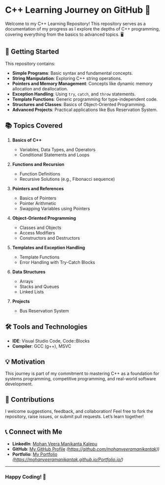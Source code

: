 # C++ Learning Journey on GitHub 🚀

Welcome to my C++ Learning Repository! This repository serves as a documentation of my progress as I explore the depths of C++ programming, covering everything from the basics to advanced topics. 🖥️

## 🏁 Getting Started

This repository contains:
- **Simple Programs**: Basic syntax and fundamental concepts.
- **String Manipulation**: Exploring C++ string operations.
- **Pointers and Memory Management**: Concepts like dynamic memory allocation and deallocation.
- **Exception Handling**: Using `try`, `catch`, and `throw` statements.
- **Template Functions**: Generic programming for type-independent code.
- **Structures and Classes**: Basics of Object-Oriented Programming.
- **Advanced Projects**: Practical applications like Bus Reservation System.

## 📚 Topics Covered

1. **Basics of C++**
   - Variables, Data Types, and Operators
   - Conditional Statements and Loops

2. **Functions and Recursion**
   - Function Definitions
   - Recursive Solutions (e.g., Fibonacci sequence)

3. **Pointers and References**
   - Basics of Pointers
   - Pointer Arithmetic
   - Swapping Variables using Pointers

4. **Object-Oriented Programming**
   - Classes and Objects
   - Access Modifiers
   - Constructors and Destructors

5. **Templates and Exception Handling**
   - Template Functions
   - Error Handling with Try-Catch Blocks

6. **Data Structures**
   - Arrays
   - Stacks and Queues
   - Linked Lists

7. **Projects**
   - Bus Reservation System

## 🛠 Tools and Technologies
- **IDE**: Visual Studio Code, Code::Blocks
- **Compiler**: GCC (g++), MSVC

## 💡 Motivation

This journey is part of my commitment to mastering C++ as a foundation for systems programming, competitive programming, and real-world software development.

## 🤝 Contributions

I welcome suggestions, feedback, and collaboration! Feel free to fork the repository, raise issues, or submit pull requests. Let’s learn together!

## 📞 Connect with Me
- **LinkedIn**: [Mohan Veera Manikanta Kalepu](https://www.linkedin.com/in/mohanveeramanikantakalepu)
- **GitHub**: [My GitHub Profile](https://github.com/username) *(https://github.com/mohanveeramanikantak))*
- **Portfolio**: [My Portfolio](#) *(https://mohanveeramanikantak.github.io/Portfolio.io/)*

---

### Happy Coding! 🎉
